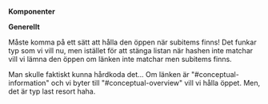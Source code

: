 **Komponenter**

**Generellt**

Måste komma på ett sätt att hålla den öppen när subitems finns! Det funkar typ som vi vill nu, men
istället för att stänga listan när hashen inte matchar vill vi lämna den öppen om länken inte matchar men subitems finns.

Man skulle faktiskt kunna hårdkoda det... Om länken är "#conceptual-information" och vi byter till "#conceptual-overview" vill vi hålla öppet. Men, det är typ last resort haha.
